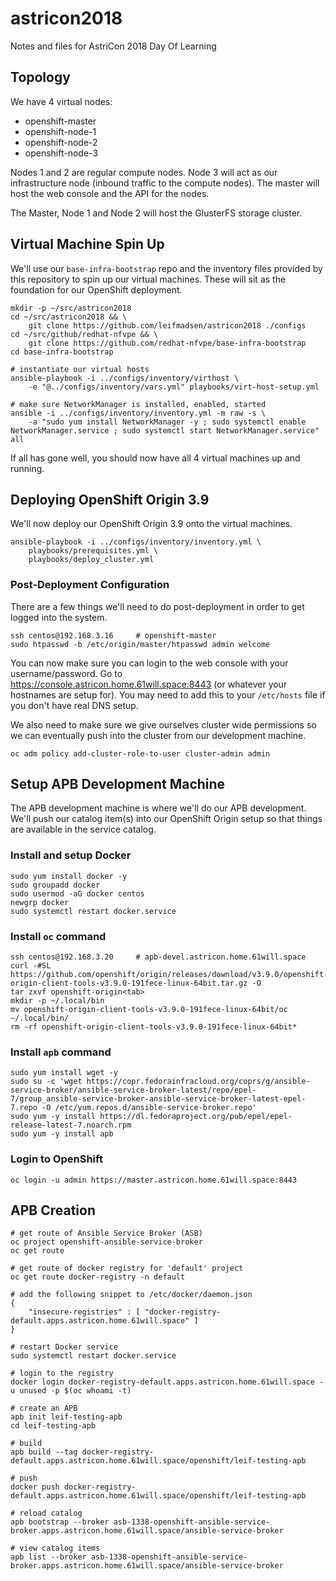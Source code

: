 # astricon2018
Notes and files for AstriCon 2018 Day Of Learning

## Topology

We have 4 virtual nodes:

* openshift-master
* openshift-node-1
* openshift-node-2
* openshift-node-3

Nodes 1 and 2 are regular compute nodes. Node 3 will act as our infrastructure
node (inbound traffic to the compute nodes). The master will host the web
console and the API for the nodes.

The Master, Node 1 and Node 2 will host the GlusterFS storage cluster.

## Virtual Machine Spin Up

We'll use our `base-infra-bootstrap` repo and the inventory files provided by
this repository to spin up our virtual machines. These will sit as the
foundation for our OpenShift deployment.

    mkdir -p ~/src/astricon2018
    cd ~/src/astricon2018 && \
        git clone https://github.com/leifmadsen/astricon2018 ./configs
    cd ~/src/github/redhat-nfvpe && \
        git clone https://github.com/redhat-nfvpe/base-infra-bootstrap
    cd base-infra-bootstrap

    # instantiate our virtual hosts
    ansible-playbook -i ../configs/inventory/virthost \
        -e "@../configs/inventory/vars.yml" playbooks/virt-host-setup.yml

    # make sure NetworkManager is installed, enabled, started
    ansible -i ../configs/inventory/inventory.yml -m raw -s \
        -a "sudo yum install NetworkManager -y ; sudo systemctl enable NetworkManager.service ; sudo systemctl start NetworkManager.service" all

If all has gone well, you should now have all 4 virtual machines up and
running.

## Deploying OpenShift Origin 3.9

We'll now deploy our OpenShift Origin 3.9 onto the virtual machines.

    ansible-playbook -i ../configs/inventory/inventory.yml \
        playbooks/prerequisites.yml \
        playbooks/deploy_cluster.yml

### Post-Deployment Configuration

There are a few things we'll need to do post-deployment in order to get logged
into the system.

    ssh centos@192.168.3.16     # openshift-master
    sudo htpasswd -b /etc/origin/master/htpasswd admin welcome

You can now make sure you can login to the web console with your
username/password. Go to https://console.astricon.home.61will.space:8443 (or
whatever your hostnames are setup for). You may need to add this to your
`/etc/hosts` file if you don't have real DNS setup.

We also need to make sure we give ourselves cluster wide permissions so we can
eventually push into the cluster from our development machine.

    oc adm policy add-cluster-role-to-user cluster-admin admin

## Setup APB Development Machine

The APB development machine is where we'll do our APB development. We'll push
our catalog item(s) into our OpenShift Origin setup so that things are
available in the service catalog.

### Install and setup Docker

    sudo yum install docker -y
    sudo groupadd docker
    sudo usermod -aG docker centos
    newgrp docker
    sudo systemctl restart docker.service

### Install `oc` command

    ssh centos@192.168.3.20     # apb-devel.astricon.home.61will.space
    curl -#SL https://github.com/openshift/origin/releases/download/v3.9.0/openshift-origin-client-tools-v3.9.0-191fece-linux-64bit.tar.gz -O
    tar zxvf openshift-origin<tab>
    mkdir -p ~/.local/bin
    mv openshift-origin-client-tools-v3.9.0-191fece-linux-64bit/oc ~/.local/bin/
    rm -rf openshift-origin-client-tools-v3.9.0-191fece-linux-64bit*

### Install `apb` command

    sudo yum install wget -y
    sudo su -c 'wget https://copr.fedorainfracloud.org/coprs/g/ansible-service-broker/ansible-service-broker-latest/repo/epel-7/group_ansible-service-broker-ansible-service-broker-latest-epel-7.repo -O /etc/yum.repos.d/ansible-service-broker.repo'
    sudo yum -y install https://dl.fedoraproject.org/pub/epel/epel-release-latest-7.noarch.rpm
    sudo yum -y install apb

### Login to OpenShift

    oc login -u admin https://master.astricon.home.61will.space:8443

## APB Creation

    # get route of Ansible Service Broker (ASB)
    oc project openshift-ansible-service-broker
    oc get route

    # get route of docker registry for 'default' project
    oc get route docker-registry -n default

    # add the following snippet to /etc/docker/daemon.json
    {
        "insecure-registries" : [ "docker-registry-default.apps.astricon.home.61will.space" ]
    }

    # restart Docker service
    sudo systemctl restart docker.service

    # login to the registry
    docker login docker-registry-default.apps.astricon.home.61will.space -u unused -p $(oc whoami -t)

    # create an APB
    apb init leif-testing-apb
    cd leif-testing-apb

    # build
    apb build --tag docker-registry-default.apps.astricon.home.61will.space/openshift/leif-testing-apb

    # push
    docker push docker-registry-default.apps.astricon.home.61will.space/openshift/leif-testing-apb

    # reload catalog
    apb bootstrap --broker asb-1338-openshift-ansible-service-broker.apps.astricon.home.61will.space/ansible-service-broker

    # view catalog items
    apb list --broker asb-1338-openshift-ansible-service-broker.apps.astricon.home.61will.space/ansible-service-broker
